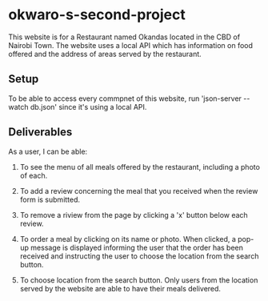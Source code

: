 # okwaro-s-second-project

This website is for a Restaurant named Okandas located in the CBD of Nairobi Town. The website uses a local API which has information on food offered and the address of areas served by the restaurant.

## Setup

To be able to access every commpnet of this website, run 'json-server --watch db.json' since it's using a local API.

## Deliverables

As a user, I can be able:

1. To see the menu of all meals offered by the restaurant, including a photo of each.

2. To add a review concerning the meal that you received when the review form is submitted.

3. To remove a riview from the page by clicking a 'x' button below each review.

4. To order a meal by clicking on its name or photo. When clicked, a pop-up message is displayed informing the user that the order has been received and instructing the user to choose the location from the search button.

5. To choose location from the search button. Only users from the location served by the website are able to have their meals delivered.

